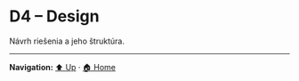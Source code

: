 # D4 – Design

Návrh riešenia a jeho štruktúra.

---
**Navigation:** [⬆️ Up](../index.md) · [🏠 Home](../index.md)
